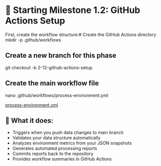 # 🚀 Starting Milestone 1.2: GitHub Actions Setup
First, create the workflow structure:# Create the GitHub Actions directory
mkdir -p .github/workflows

## Create a new branch for this phase
git checkout -b 2-12-github-actions-setup

## Create the main workflow file
nano .github/workflows/process-environment.yml

[process-environment.yml](content://com.termux.documents/tree/%2Fdata%2Fdata%2Fcom.termux%2Ffiles%2Fhome::/data/data/com.termux/files/home/.github/workflows/process-environment.yml)

## 🎯 What it does:
- Triggers when you push data changes to main branch
- Validates your data structure automatically
- Analyzes environment metrics from your JSON snapshots
- Generates automated processing reports
- Commits reports back to the repository
- Provides workflow summaries in GitHub Actions